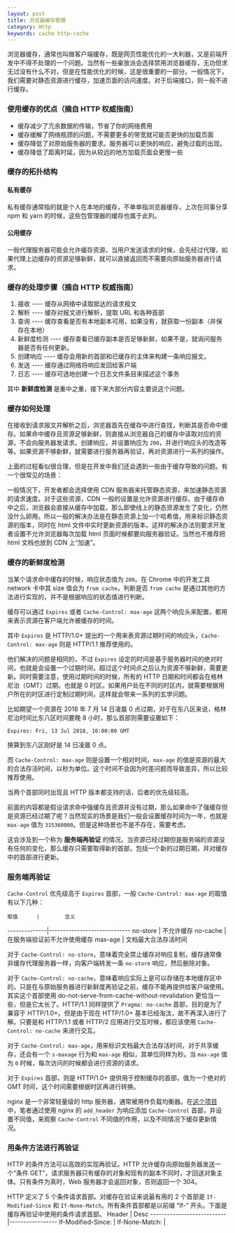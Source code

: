 ```yaml
---
layout: post
title: 浏览器缓存管理
category: Http
keywords: cache http-cache
---
```


浏览器缓存，通常也叫做客户端缓存，既是网页性能优化的一大利器，又是前端开发中不得不处理的一个问题。当然有一些豪放派会选择禁用浏览器缓存，无功但求无过没有什么不对，但是在性能优化的时候，这是很重要的一部分。一般情况下，我们需要对静态资源进行缓存，加速页面的访问速度。对于后端接口，则一般不进行缓存。

### 使用缓存的优点（摘自 HTTP 权威指南）

- 缓存减少了亢余数据的传输，节省了你的网络费用
- 缓存缓解了网络瓶颈的问题，不需要更多的带宽就可能否更快的加载页面
- 缓存降低了对原始服务器的要求。服务器可以更快的响应，避免过载的出现。
- 缓存降低了距离时延，因为从较远的地方加载页面会更慢一些

### 缓存的拓扑结构
#### 私有缓存

私有缓存通常指的就是个人在本地的缓存，不单单指浏览器缓存，上次在同事分享 npm 和 yarn 的时候，这些包管理器的缓存也属于此列。

#### 公用缓存

一般代理服务器可能会允许缓存资源，当用户发送请求的时候，会先经过代理，如果代理上边缓存的资源足够新鲜，就可以直接返回而不需要向原始服务器进行请求。

### 缓存的处理步骤（摘自 HTTP 权威指南）

1. 接收 ---- 缓存从网络中读取抵达的请求报文
2. 解析 ---- 缓存对报文进行解析，提取 URL 和各种首部
3. 查询 ---- 缓存查看是否有本地副本可用，如果没有，就获取一份副本（并保存在本地）
4. 新鲜度检测 ---- 缓存查看已缓存副本是否足够新鲜，如果不是，就询问服务器是否有任何更新。
5. 创建响应 ---- 缓存会用新的首部和已缓存的主体来构建一条响应报文。
6. 发送 ---- 缓存通过网络将响应发回给客户端
7. 日志 ---- 缓存可选地创建一个日志文件条目来描述这个事务

其中 **新鲜度检测** 是重中之重，接下来大部分内容主要说这个问题。

### 缓存如何处理

在接收到请求报文并解析之后，浏览器首先在缓存中进行查找，判断其是否命中缓存。如果命中缓存且资源足够新鲜，则直接从浏览器自己的缓存中读取对应的资源，不会向服务器发请求。创建响应，并设置响应为 `200`，并进行响应头的改造等等。如果资源不够新鲜，就需要进行服务器再验证，再对资源进行一系列的操作。

上面的过程看似很合理，但是在开发中我们还会遇到一些由于缓存导致的问题。有一个很常见的场景：

一般情况下，开发者都会选择使用 CDN 服务器来托管静态资源，来加速静态资源的请求速度。对于这些资源，CDN 一般的设置是允许资源进行缓存。由于缓存命中之后，浏览器会直接从缓存中加载，那么即使线上的静态资源发生了变化，仍然没什么卵用。所以一般的解决办法是在静态资源上加一个哈希值，用来标识静态资源的版本，同时在 html 文件中实时更新资源的版本。这样的解决办法则要求开发者设置不允许浏览器每次加载 html 页面时候都要向服务器验证。当然也不推荐把 html 文档也放到 CDN 上“加速”。

### 缓存的新鲜度检测

当某个请求命中缓存的时候，响应状态值为 `200`。在 Chrome 中的开发工具 network 卡中其 size 值会为 `from cache`，判断是否 `from cache` 是通过其他的方法进行实现的，并不是根据响应的状态值进行判断。

缓存可以通过 `Expires` 或者 `Cache-Control: max-age` 这两个响应头来配置，都用来表示资源在客户端允许被缓存的时间。

其中 `Expires` 是 HTTP/1.0+ 提出的一个用来表资源过期时间的响应头，`Cache-Control: max-age` 则是 HTTP/1.1 推荐使用的。

他们解决的问题是相同的，不过 `Expires` 设定的时间是基于服务器时间的绝对时间，也就是会设置一个过期时间，超过这个时间点之后认为资源不够新鲜，需要更新。同时需要注意，使用过期时间的时候，所有的 HTTP 日期和时间都会在格林尼治（GMT）过期。也就是 0 时区。如果用户处在不同的时区内，就需要根据用户所在的时区进行定制过期时间，这样就会带来一系列的玄学问题。

比如期望一个资源在 2018 年 7 月 14 日凌晨 0 点过期，对于在东八区来说，格林尼治时间比东八区时间要晚 8 小时，那么首部则需要设置如下：

```
Expires: Fri, 13 Jul 2018, 16:00:00 GMT
```
换算到东八区刚好是 14 日凌晨 0 点。

而 `Cache-Control: max-age` 则是设置一个相对时间，`max-age` 的值是资源的最大的合法存活时间，以秒为单位。这个时间不会因为时差问题而导致差异，所以比较推荐使用。

当两个首部同时出现且 HTTP 版本都支持的话，后者的优先级较高。

前面的内容都是假设请求命中强缓存且资源并没有过期，那么如果命中了强缓存但是资源已经过期了呢？当然现实的场景是我们一般会设置缓存时间为一年，也就是 `max-age` 值为 `315360000`。但是这种场景也不是不存在，需要考虑。

这会涉及到一个称为 **服务端再验证** 的情况。当资源已经过期但是服务端的资源没有任何的变化，那么缓存只需要取得新的首部，包括一个新的过期日期，并对缓存中的首部进行更新。

### 服务端再验证

`Cache-Control` 优先级高于 `Expires` 首部，一般 `Cache-Control: max-age` 的取值有以下几种：

    取值      |        含义
--------------|-----------------------------
  no-store    | 不允许缓存
  no-cache    | 在服务端验证前不允许使用缓存
  max-age     | 文档最大合法存活时间

对于 `Cache-Control: no-store`，意味着完全禁止缓存对响应复制，缓存通常像非缓存代理服务器一样，向客户端转发一条 `no-store` 响应，然后删除对象。

对于 `Cache-Control: no-cache`，意味着响应实际上是可以存储在本地缓存区中的。只是在与原始服务器进行新鲜度再验证之前，缓存不能再提供给客户端使用。其实这个首部使用 do-not-serve-from-cache-without-revalidation 更恰当一些，但是它太长了。HTTP/1.1 同样提供了 `Pragma: no-cache` 首部，目的是为了兼容于 HTTP/1.0+。但是由于现在 HTTP/1.0+ 基本已经淘汰，故不再深入进行了解。只要是和 HTTP/1.1 或者 HTTP/2 应用进行交互时候，都应该使用 `Cache-Control: no-cache` 来进行交互。

对于 `Cache-Control: max-age`，用来标识文档最大合法存活时间，对于共享缓存，还会有一个 `s-maxage` 行为和 `max-age` 相似，其单位同样为秒。当 `max-age` 值为 `0` 时候，每次访问的时候都会进行资源的请求。

对于 `Expires` 首部，则是 HTTP/1.0+ 提供用于控制缓存的首部，值为一个绝对的 GMT 时间，这个时间需要根据时区再进行转换。

nginx 是一个非常轻量级的 http 服务器，通常被用作负载均衡器。在[这个项目](https://github.com/Raoul1996/http-cache.git)中，笔者通过使用 nginx 的 `add_header` 为响应添加 `Cache-Control` 首部，并设置不同值，来观察 `Cache-Control` 不同值的作用，以及不同情况下缓存更新情况。

### 用条件方法进行再验证


HTTP 的条件方法可以高效的实现再验证。HTTP 允许缓存向原始服务器发送一个“条件 GET”，请求服务器只有缓存的对象和现有的副本不同时，才回送对象主体。只有条件为真时，Web 服务器才会返回对象，否则返回一个 304。

HTTP 定义了 5 个条件请求首部。对缓存在验证来说最有用的 2 个首部是 `If-Modified-Since` 和 `If-None-Match`。所有条件首部都是以前缀 “If-” 开头。下面是缓存再验证中使用的条件请求首部。
         Header            |   Desc
---------------------------|-----------------
If-Modified-Since: <date>  | 
If-None-Match: <tags>      |








